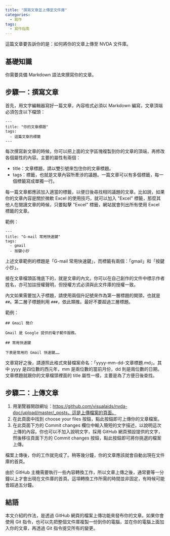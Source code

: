 ```yaml
---
title: "撰寫文章並上傳至文件庫"
categories:
  - 寫作
tags:
  - 寫作指南
---
```


這篇文章要告訴你的是：如何將你的文章上傳至 NVDA 文件庫。

## 基礎知識

你需要具備 Markdown 語法來撰寫你的文章。

## 步驟一：撰寫文章

首先，用文字編輯器寫好一篇文章，內容格式必須以 Markdown 編寫，文章頂端必須包含以下檔頭：

~~~~~~~~
---
title: "你的文章標題"
tags:
  - 這篇文章的標籤
---
~~~~~~~~

每次撰寫新文章的時候，你可以把上面的文字區塊複製到你的文章的頂端，再修改各個屬性的內容。主要的屬性有兩個：

- title：文章標題，請以雙引號來包住你的文章標題。
- tags：標籤，也就是文章內容所牽涉的議題。一篇文章可以有多個標籤，每一個標籤寫成單獨一行。

每一篇文章都應該加入適當的標籤，以便日後尋找相同議題的文章。比如說，如果你的文章內容是關於微軟 Excel 的使用技巧，就可以加入 "Excel" 標籤，那麼其他人在閱讀文章的時候，只要點擊 "Excel" 標籤，網站就會列出所有使用 Excel 標籤的文章。

範例：

~~~~~~~~
---
title: "G-mail 常用快速鍵"
tags:
  - gmail
  - 按鍵小抄
~~~~~~~~

上述文章範例的標題是「G-mail 常用快速鍵」，而標籤有兩個：「gmail」和「按鍵小抄」。

接在文章檔頭區塊底下的，就是文章的內文。你可以在自己創作的文件中標示作者姓名，亦可加註授權聲明，但授權方式必須與此文件庫的授權一致。

內文如果需要加入子標題，請使用兩個升記號來作為第一層標題的開頭，也就是 `##`。第二層子標題則用 `###`，依此類推。最好不要超過三層標題。

範例：

~~~~~~~~
## Gmail 簡介

Gmail 是 Google 提供的電子郵件服務。

## 常用快速鍵

下表是常用的 Gmail 快速鍵……

~~~~~~~~

文章寫好之後，請遵照此格式來替檔案命名：「yyyy-mm-dd-文章標題.md」。其中 yyyy 是四位數的西元年，mm 是兩位數的當前月份，dd 則是兩位數的日期。文章標題就跟你的文章檔頭裡面的 title 屬性一樣，主要是為了方便日後查找。

## 步驟二：上傳文章

1. 用瀏覽器開啟網址：https://github.com/visualaids/nvda-doc/upload/master/_posts，這是上傳檔案的頁面。
2. 在此頁面中找到 choose your files 按鈕，點此按鈕即可上傳你的文章檔案。
3. 在此頁面下方的 Commit changes 欄位中輸入簡短的文字描述，以說明這次上傳的內容。你也可以不加入說明文字，採用 GitHub 網頁預設提供的文字，然後移往頁面下方的 Commit changes 按鈕，點此按鈕即可將你挑選的檔案上傳。

檔案上傳後，你的工作就完成了。稍等幾分鐘，你的文章應該就會自動出現在文件庫的首頁。

由於 GitHub 主機需要執行一些內容轉換工作，所以文章上傳之後，通常要等一分鐘以上才會出現在文件庫的首頁。這項轉換工作所需的時間並非固定，有時候可能會超過五分鐘。

## 結語

本文介紹的作法，是透過 GitHub 網頁的檔案上傳功能來發布你的文章。如果你會使用 Git 指令，也可以先把整個文件庫複製一份到你的電腦，並在你的電腦上面加入你的文章，再透過 Git 指令提交所有的變更。

